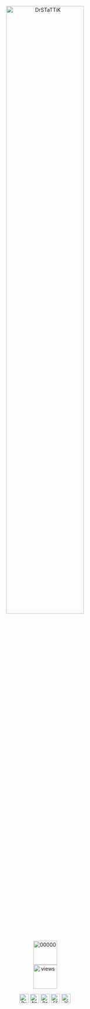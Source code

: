 <p align='center' >
  <img title="DrSTaTTiK" width="65%" src="https://harmonious-centaur-e23d86.netlify.app/.netlify/functions/api"><br>
  <img title="00000" height="65" src="https://harmonious-centaur-e23d86.netlify.app/.netlify/functions/api/views"><br>
  <img title="views" height="65" src="https://harmonious-centaur-e23d86.netlify.app/.netlify/functions/api/viewstitle"><br>
</p>

<p align="center">
  <code><img title="Python" height="25" src="https://www.svgrepo.com/show/354238/python.svg"></code>
  <code><img title="NodeJS" height="25" src="https://www.svgrepo.com/show/354119/nodejs-icon.svg"></code>
  <code><img title="Problem Solving" height="25" src="https://www.svgrepo.com/show/284831/virus-problem.svg"></code>
  <code><img title="CSS" height="25" src="https://www.svgrepo.com/show/353623/css-3.svg"></code>
  <code><img title="JSON" height="25" src="https://www.svgrepo.com/show/374338/json.svg"></code>
</p>

<!--
**drstattik-dev/drstattik-dev** is a ✨ _special_ ✨ repository because its `README.md` (this file) appears on your GitHub profile.

Here are some ideas to get you started:

- 🔭 I’m currently working on ...
- 🌱 I’m currently learning ...
- 👯 I’m looking to collaborate on ...
- 🤔 I’m looking for help with ...
- 💬 Ask me about ...
- 📫 How to reach me: ...
- 😄 Pronouns: ...
- ⚡ Fun fact: ...
-->
